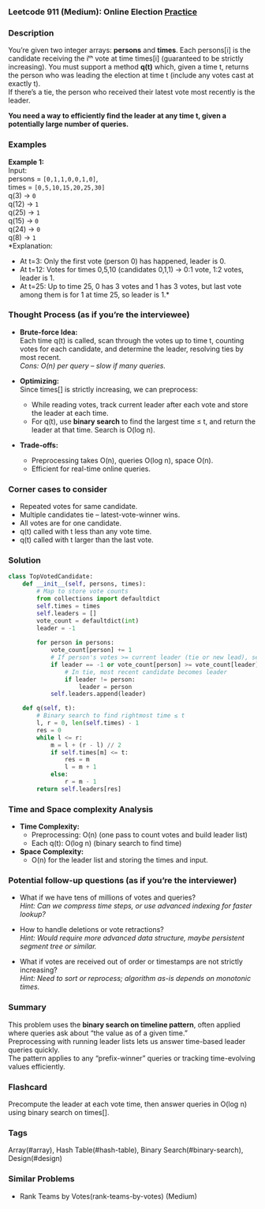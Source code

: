 ### Leetcode 911 (Medium): Online Election [Practice](https://leetcode.com/problems/online-election)

### Description  
You’re given two integer arrays: **persons** and **times**. Each persons[i] is the candidate receiving the iᵗʰ vote at time times[i] (guaranteed to be strictly increasing). You must support a method **q(t)** which, given a time t, returns the person who was leading the election at time t (include any votes cast at exactly t).  
If there’s a tie, the person who received their latest vote most recently is the leader.

**You need a way to efficiently find the leader at any time t, given a potentially large number of queries.**

### Examples  

**Example 1:**  
Input:  
persons = `[0,1,1,0,0,1,0]`,  
times = `[0,5,10,15,20,25,30]`  
q(3) → `0`  
q(12) → `1`  
q(25) → `1`  
q(15) → `0`  
q(24) → `0`  
q(8) → `1`  
*Explanation:  
- At t=3: Only the first vote (person 0) has happened, leader is 0.  
- At t=12: Votes for times 0,5,10 (candidates 0,1,1) → 0:1 vote, 1:2 votes, leader is 1.  
- At t=25: Up to time 25, 0 has 3 votes and 1 has 3 votes, but last vote among them is for 1 at time 25, so leader is 1.*

### Thought Process (as if you’re the interviewee)  
- **Brute-force Idea:**  
  Each time q(t) is called, scan through the votes up to time t, counting votes for each candidate, and determine the leader, resolving ties by most recent.  
  *Cons: O(n) per query – slow if many queries.*

- **Optimizing:**  
  Since times[] is strictly increasing, we can preprocess:  
  - While reading votes, track current leader after each vote and store the leader at each time.  
  - For q(t), use **binary search** to find the largest time ≤ t, and return the leader at that time. Search is O(log n).

- **Trade-offs:**  
  - Preprocessing takes O(n), queries O(log n), space O(n).
  - Efficient for real-time online queries.

### Corner cases to consider  
- Repeated votes for same candidate.
- Multiple candidates tie – latest-vote-winner wins.
- All votes are for one candidate.
- q(t) called with t less than any vote time.
- q(t) called with t larger than the last vote.

### Solution

```python
class TopVotedCandidate:
    def __init__(self, persons, times):
        # Map to store vote counts
        from collections import defaultdict
        self.times = times
        self.leaders = []
        vote_count = defaultdict(int)
        leader = -1
        
        for person in persons:
            vote_count[person] += 1
            # If person's votes >= current leader (tie or new lead), set as leader
            if leader == -1 or vote_count[person] >= vote_count[leader]:
                # In tie, most recent candidate becomes leader
                if leader != person:
                    leader = person
            self.leaders.append(leader)

    def q(self, t):
        # Binary search to find rightmost time ≤ t
        l, r = 0, len(self.times) - 1
        res = 0
        while l <= r:
            m = l + (r - l) // 2
            if self.times[m] <= t:
                res = m
                l = m + 1
            else:
                r = m - 1
        return self.leaders[res]
```

### Time and Space complexity Analysis  

- **Time Complexity:**  
  - Preprocessing: O(n) (one pass to count votes and build leader list)  
  - Each q(t): O(log n) (binary search to find time)
- **Space Complexity:**  
  - O(n) for the leader list and storing the times and input.

### Potential follow-up questions (as if you’re the interviewer)  

- What if we have tens of millions of votes and queries?  
  *Hint: Can we compress time steps, or use advanced indexing for faster lookup?*

- How to handle deletions or vote retractions?  
  *Hint: Would require more advanced data structure, maybe persistent segment tree or similar.*

- What if votes are received out of order or timestamps are not strictly increasing?  
  *Hint: Need to sort or reprocess; algorithm as-is depends on monotonic times.*


### Summary
This problem uses the **binary search on timeline pattern**, often applied where queries ask about “the value as of a given time.”  
Preprocessing with running leader lists lets us answer time-based leader queries quickly.  
The pattern applies to any “prefix-winner” queries or tracking time-evolving values efficiently.


### Flashcard
Precompute the leader at each vote time, then answer queries in O(log n) using binary search on times[].

### Tags
Array(#array), Hash Table(#hash-table), Binary Search(#binary-search), Design(#design)

### Similar Problems
- Rank Teams by Votes(rank-teams-by-votes) (Medium)